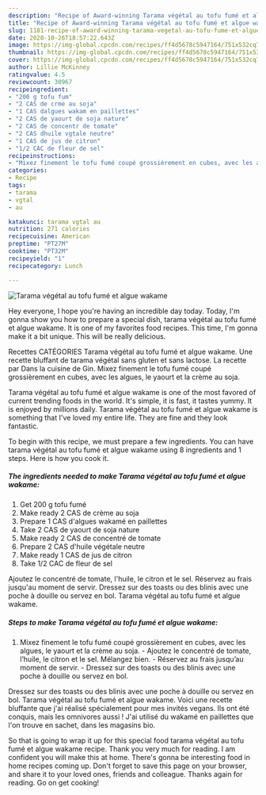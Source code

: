 ```yaml
---
description: "Recipe of Award-winning Tarama végétal au tofu fumé et algue wakame"
title: "Recipe of Award-winning Tarama végétal au tofu fumé et algue wakame"
slug: 1181-recipe-of-award-winning-tarama-vegetal-au-tofu-fume-et-algue-wakame
date: 2020-10-26T18:57:22.643Z
image: https://img-global.cpcdn.com/recipes/ff4d5678c5947164/751x532cq70/tarama-vegetal-au-tofu-fume-et-algue-wakame-photo-principale-de-la-recette.jpg
thumbnail: https://img-global.cpcdn.com/recipes/ff4d5678c5947164/751x532cq70/tarama-vegetal-au-tofu-fume-et-algue-wakame-photo-principale-de-la-recette.jpg
cover: https://img-global.cpcdn.com/recipes/ff4d5678c5947164/751x532cq70/tarama-vegetal-au-tofu-fume-et-algue-wakame-photo-principale-de-la-recette.jpg
author: Lillie McKinney
ratingvalue: 4.5
reviewcount: 30967
recipeingredient:
- "200 g tofu fum"
- "2 CAS de crme au soja"
- "1 CAS dalgues wakam en paillettes"
- "2 CAS de yaourt de soja nature"
- "2 CAS de concentr de tomate"
- "2 CAS dhuile vgtale neutre"
- "1 CAS de jus de citron"
- "1/2 CAC de fleur de sel"
recipeinstructions:
- "Mixez finement le tofu fumé coupé grossièrement en cubes, avec les algues, le yaourt et la crème au soja. Ajoutez le concentré de tomate, l’huile, le citron et le sel. Mélangez bien. Réservez au frais jusqu’au moment de servir. Dressez sur des toasts ou des blinis avec une poche à douille ou servez en bol."
categories:
- Recipe
tags:
- tarama
- vgtal
- au

katakunci: tarama vgtal au 
nutrition: 271 calories
recipecuisine: American
preptime: "PT27M"
cooktime: "PT32M"
recipeyield: "1"
recipecategory: Lunch

---
```



![Tarama végétal au tofu fumé et algue wakame](https://img-global.cpcdn.com/recipes/ff4d5678c5947164/751x532cq70/tarama-vegetal-au-tofu-fume-et-algue-wakame-photo-principale-de-la-recette.jpg)

Hey everyone, I hope you're having an incredible day today. Today, I'm gonna show you how to prepare a special dish, tarama végétal au tofu fumé et algue wakame. It is one of my favorites food recipes. This time, I'm gonna make it a bit unique. This will be really delicious.

Recettes CATÉGORIES Tarama végétal au tofu fumé et algue wakame. Une recette bluffant de tarama végétal sans gluten et sans lactose. La recette par Dans la cuisine de Gin. Mixez finement le tofu fumé coupé grossièrement en cubes, avec les algues, le yaourt et la crème au soja.

Tarama végétal au tofu fumé et algue wakame is one of the most favored of current trending foods in the world. It's simple, it is fast, it tastes yummy. It is enjoyed by millions daily. Tarama végétal au tofu fumé et algue wakame is something that I've loved my entire life. They are fine and they look fantastic.


To begin with this recipe, we must prepare a few ingredients. You can have tarama végétal au tofu fumé et algue wakame using 8 ingredients and 1 steps. Here is how you cook it.

<!--inarticleads1-->

##### The ingredients needed to make Tarama végétal au tofu fumé et algue wakame:

1. Get 200 g tofu fumé
1. Make ready 2 CAS de crème au soja
1. Prepare 1 CAS d&#39;algues wakamé en paillettes
1. Take 2 CAS de yaourt de soja nature
1. Make ready 2 CAS de concentré de tomate
1. Prepare 2 CAS d&#39;huile végétale neutre
1. Make ready 1 CAS de jus de citron
1. Take 1/2 CAC de fleur de sel


Ajoutez le concentré de tomate, l&#39;huile, le citron et le sel. Réservez au frais jusqu&#39;au moment de servir. Dressez sur des toasts ou des blinis avec une poche à douille ou servez en bol. Tarama végétal au tofu fumé et algue wakame. 

<!--inarticleads2-->

##### Steps to make Tarama végétal au tofu fumé et algue wakame:

1. Mixez finement le tofu fumé coupé grossièrement en cubes, avec les algues, le yaourt et la crème au soja. - Ajoutez le concentré de tomate, l’huile, le citron et le sel. Mélangez bien. - Réservez au frais jusqu’au moment de servir. - Dressez sur des toasts ou des blinis avec une poche à douille ou servez en bol.


Dressez sur des toasts ou des blinis avec une poche à douille ou servez en bol. Tarama végétal au tofu fumé et algue wakame. Voici une recette bluffante que j&#39;ai réalisé spécialement pour mes invités vegans. Ils ont été conquis, mais les omnivores aussi ! J&#39;ai utilisé du wakamé en paillettes que l&#39;on trouve en sachet, dans les magasins bio. 

So that is going to wrap it up for this special food tarama végétal au tofu fumé et algue wakame recipe. Thank you very much for reading. I am confident you will make this at home. There's gonna be interesting food in home recipes coming up. Don't forget to save this page on your browser, and share it to your loved ones, friends and colleague. Thanks again for reading. Go on get cooking!
